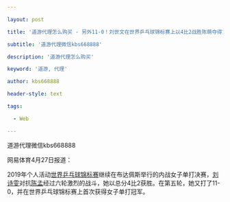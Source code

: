 ---
layout: post
title: '道游代理怎么购买 - 另外11-0！刘世文在世界乒乓球锦标赛上以4比2战胜陈萌夺得第一个女子单打冠军'
subtitle: '道游代理微信kbs668888'
description: '道游代理怎么购买'
keyword: '道游, 代理'
author: kbs668888
header-style: text
tags:
  - Web
---
道游代理微信kbs668888

网易体育4月27日报道：

2019年个人活动[世界乒乓球锦标赛](/keywords/4/1/4e164e528d5b/1.html
"世乒赛")继续在布达佩斯举行的内战女子单打决赛，[刘诗雯](/keywords/5/1/52188bd796ef/1.html
"刘诗雯")对抗[陈孟](/keywords/9/4/964868a6/1.html
"陈梦")经过六轮激烈的战斗，她以总分4比2获胜。在第五轮，她又打了11-0，并在世界乒乓球锦标赛上首次获得女子单打冠军。

